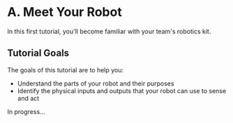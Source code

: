 # A. Meet Your Robot

In this first tutorial, you'll become familiar with your team's robotics kit.

## Tutorial Goals <a id="tutorial-goals"></a>

The goals of this tutorial are to help you:

* Understand the parts of your robot and their purposes
* Identify the physical inputs and outputs that your robot can use to sense and act 

In progress...
